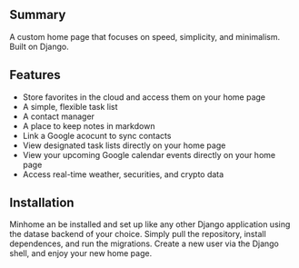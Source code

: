 ## Summary

A custom home page that focuses on speed, simplicity, and minimalism. Built on Django.


## Features

* Store favorites in the cloud and access them on your home page
* A simple, flexible task list
* A contact manager
* A place to keep notes in markdown
* Link a Google acocunt to sync contacts
* View designated task lists directly on your home page
* View your upcoming Google calendar events directly on your home page
* Access real-time weather, securities, and crypto data


## Installation

Minhome an be installed and set up like any other Django application using the datase backend of your choice. Simply pull the repository, install dependences, and run the migrations. Create a new user via the Django shell, and enjoy your new home page.
